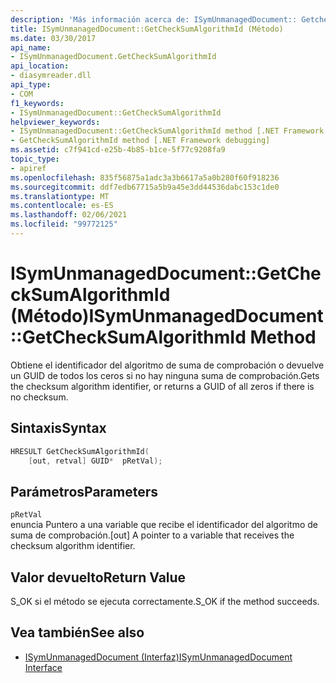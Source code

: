 ```yaml
---
description: 'Más información acerca de: ISymUnmanagedDocument:: Getchecksumalgorithmid ((método)'
title: ISymUnmanagedDocument::GetCheckSumAlgorithmId (Método)
ms.date: 03/30/2017
api_name:
- ISymUnmanagedDocument.GetCheckSumAlgorithmId
api_location:
- diasymreader.dll
api_type:
- COM
f1_keywords:
- ISymUnmanagedDocument::GetCheckSumAlgorithmId
helpviewer_keywords:
- ISymUnmanagedDocument::GetCheckSumAlgorithmId method [.NET Framework debugging]
- GetCheckSumAlgorithmId method [.NET Framework debugging]
ms.assetid: c7f941cd-e25b-4b85-b1ce-5f77c9208fa9
topic_type:
- apiref
ms.openlocfilehash: 835f56875a1adc3a3b6617a5a0b280f60f918236
ms.sourcegitcommit: ddf7edb67715a5b9a45e3dd44536dabc153c1de0
ms.translationtype: MT
ms.contentlocale: es-ES
ms.lasthandoff: 02/06/2021
ms.locfileid: "99772125"
---
```

# <a name="isymunmanageddocumentgetchecksumalgorithmid-method"></a><span data-ttu-id="0849f-103">ISymUnmanagedDocument::GetCheckSumAlgorithmId (Método)</span><span class="sxs-lookup"><span data-stu-id="0849f-103">ISymUnmanagedDocument::GetCheckSumAlgorithmId Method</span></span>

<span data-ttu-id="0849f-104">Obtiene el identificador del algoritmo de suma de comprobación o devuelve un GUID de todos los ceros si no hay ninguna suma de comprobación.</span><span class="sxs-lookup"><span data-stu-id="0849f-104">Gets the checksum algorithm identifier, or returns a GUID of all zeros if there is no checksum.</span></span>  
  
## <a name="syntax"></a><span data-ttu-id="0849f-105">Sintaxis</span><span class="sxs-lookup"><span data-stu-id="0849f-105">Syntax</span></span>  
  
```cpp  
HRESULT GetCheckSumAlgorithmId(  
    [out, retval] GUID*  pRetVal);  
```  
  
## <a name="parameters"></a><span data-ttu-id="0849f-106">Parámetros</span><span class="sxs-lookup"><span data-stu-id="0849f-106">Parameters</span></span>  

 `pRetVal`  
 <span data-ttu-id="0849f-107">enuncia Puntero a una variable que recibe el identificador del algoritmo de suma de comprobación.</span><span class="sxs-lookup"><span data-stu-id="0849f-107">[out] A pointer to a variable that receives the checksum algorithm identifier.</span></span>  
  
## <a name="return-value"></a><span data-ttu-id="0849f-108">Valor devuelto</span><span class="sxs-lookup"><span data-stu-id="0849f-108">Return Value</span></span>  

 <span data-ttu-id="0849f-109">S_OK si el método se ejecuta correctamente.</span><span class="sxs-lookup"><span data-stu-id="0849f-109">S_OK if the method succeeds.</span></span>  
  
## <a name="see-also"></a><span data-ttu-id="0849f-110">Vea también</span><span class="sxs-lookup"><span data-stu-id="0849f-110">See also</span></span>

- [<span data-ttu-id="0849f-111">ISymUnmanagedDocument (Interfaz)</span><span class="sxs-lookup"><span data-stu-id="0849f-111">ISymUnmanagedDocument Interface</span></span>](isymunmanageddocument-interface.md)
